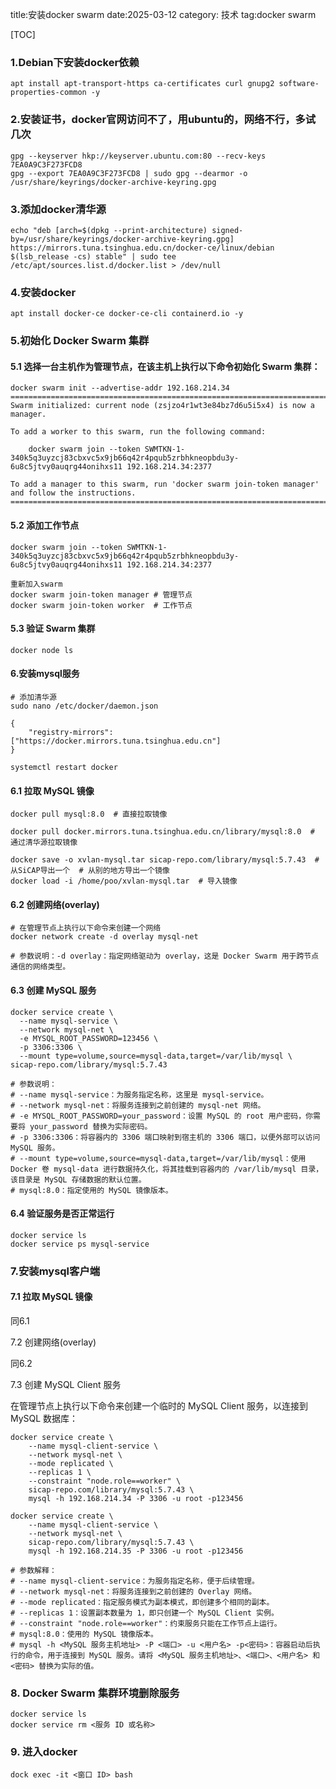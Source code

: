 title:安装docker swarm
date:2025-03-12
category: 技术
tag:docker swarm

[TOC]

### 1.Debian下安装docker依赖

```
apt install apt-transport-https ca-certificates curl gnupg2 software-properties-common -y
```

### 2.安装证书，docker官网访问不了，用ubuntu的，网络不行，多试几次

```
gpg --keyserver hkp://keyserver.ubuntu.com:80 --recv-keys 7EA0A9C3F273FCD8
gpg --export 7EA0A9C3F273FCD8 | sudo gpg --dearmor -o /usr/share/keyrings/docker-archive-keyring.gpg
```

### 3.添加docker清华源

```
echo "deb [arch=$(dpkg --print-architecture) signed-by=/usr/share/keyrings/docker-archive-keyring.gpg] https://mirrors.tuna.tsinghua.edu.cn/docker-ce/linux/debian $(lsb_release -cs) stable" | sudo tee /etc/apt/sources.list.d/docker.list > /dev/null
```


### 4.安装docker

```
apt install docker-ce docker-ce-cli containerd.io -y
```

### 5.初始化 Docker Swarm 集群

#### 5.1 选择一台主机作为管理节点，在该主机上执行以下命令初始化 Swarm 集群：

```
docker swarm init --advertise-addr 192.168.214.34
===============================================================================
Swarm initialized: current node (zsjzo4r1wt3e84bz7d6u5i5x4) is now a manager.

To add a worker to this swarm, run the following command:

    docker swarm join --token SWMTKN-1-340k5q3uyzcj83cbxvc5x9jb66q42r4pqub5zrbhkneopbdu3y-6u8c5jtvy0auqrg44onihxs11 192.168.214.34:2377

To add a manager to this swarm, run 'docker swarm join-token manager' and follow the instructions.
===============================================================================
```

#### 5.2 添加工作节点

```
docker swarm join --token SWMTKN-1-340k5q3uyzcj83cbxvc5x9jb66q42r4pqub5zrbhkneopbdu3y-6u8c5jtvy0auqrg44onihxs11 192.168.214.34:2377

重新加入swarm
docker swarm join-token manager # 管理节点
docker swarm join-token worker  # 工作节点
```

#### 5.3 验证 Swarm 集群

```
docker node ls
```


#### 6.安装mysql服务

```
# 添加清华源
sudo nano /etc/docker/daemon.json

{
    "registry-mirrors": ["https://docker.mirrors.tuna.tsinghua.edu.cn"]
}

systemctl restart docker
```

#### 6.1 拉取 MySQL 镜像

```
docker pull mysql:8.0  # 直接拉取镜像

docker pull docker.mirrors.tuna.tsinghua.edu.cn/library/mysql:8.0  # 通过清华源拉取镜像

docker save -o xvlan-mysql.tar sicap-repo.com/library/mysql:5.7.43  # 从SiCAP导出一个  # 从别的地方导出一个镜像
docker load -i /home/poo/xvlan-mysql.tar  # 导入镜像
```

#### 6.2 创建网络(overlay)

```
# 在管理节点上执行以下命令来创建一个网络
docker network create -d overlay mysql-net

# 参数说明：-d overlay：指定网络驱动为 overlay，这是 Docker Swarm 用于跨节点通信的网络类型。
```

#### 6.3 创建 MySQL 服务

```
docker service create \
  --name mysql-service \
  --network mysql-net \
  -e MYSQL_ROOT_PASSWORD=123456 \
  -p 3306:3306 \
  --mount type=volume,source=mysql-data,target=/var/lib/mysql \
sicap-repo.com/library/mysql:5.7.43

# 参数说明：
# --name mysql-service：为服务指定名称，这里是 mysql-service。
# --network mysql-net：将服务连接到之前创建的 mysql-net 网络。
# -e MYSQL_ROOT_PASSWORD=your_password：设置 MySQL 的 root 用户密码，你需要将 your_password 替换为实际密码。
# -p 3306:3306：将容器内的 3306 端口映射到宿主机的 3306 端口，以便外部可以访问 MySQL 服务。
# --mount type=volume,source=mysql-data,target=/var/lib/mysql：使用 Docker 卷 mysql-data 进行数据持久化，将其挂载到容器内的 /var/lib/mysql 目录，该目录是 MySQL 存储数据的默认位置。
# mysql:8.0：指定使用的 MySQL 镜像版本。
```

#### 6.4 验证服务是否正常运行

```
docker service ls
docker service ps mysql-service
```

### 7.安装mysql客户端

#### 7.1 拉取 MySQL 镜像

同6.1

7.2 创建网络(overlay)

同6.2

7.3 创建 MySQL Client 服务

在管理节点上执行以下命令来创建一个临时的 MySQL Client 服务，以连接到 MySQL 数据库：

```
docker service create \
    --name mysql-client-service \
    --network mysql-net \
    --mode replicated \
    --replicas 1 \
    --constraint "node.role==worker" \
    sicap-repo.com/library/mysql:5.7.43 \
    mysql -h 192.168.214.34 -P 3306 -u root -p123456
    
docker service create \
    --name mysql-client-service \
    --network mysql-net \
    sicap-repo.com/library/mysql:5.7.43 \
    mysql -h 192.168.214.35 -P 3306 -u root -p123456

# 参数解释：
# --name mysql-client-service：为服务指定名称，便于后续管理。
# --network mysql-net：将服务连接到之前创建的 Overlay 网络。
# --mode replicated：指定服务模式为副本模式，即创建多个相同的副本。
# --replicas 1：设置副本数量为 1，即只创建一个 MySQL Client 实例。
# --constraint "node.role==worker"：约束服务只能在工作节点上运行。
# mysql:8.0：使用的 MySQL 镜像版本。
# mysql -h <MySQL 服务主机地址> -P <端口> -u <用户名> -p<密码>：容器启动后执行的命令，用于连接到 MySQL 服务。请将 <MySQL 服务主机地址>、<端口>、<用户名> 和 <密码> 替换为实际的值。
```

### 8. Docker Swarm 集群环境删除服务

```
docker service ls
docker service rm <服务 ID 或名称>
```

### 9. 进入docker

```
dock exec -it <窗口 ID> bash
```